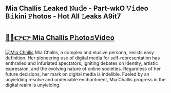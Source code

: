 ## Mia Challis 𝙻eaked 𝙽u𝚍e - Part-wkO 𝚅𝚒deo B𝚒kini 𝙿hotos - Hot All 𝙻eaks A9it7

# <h2><a href="http://ld6rvu.urlbe.top/?page=Mia+Challis">🔗🔗👉👉 Mia Challis P𝚑oto𝚜Vid𝚎o</a></h2>

[![Mia Challis](https://i.imgur.com/eBuTRDB.gif)](http://ld6rvu.urlbe.top/?page=Mia+Challis)
Mia Challis, a complex and elusive persona, resists easy definition. Her pioneering use of digital media for self-representation has enthralled and infuriated spectators, igniting debates on identity, artistic expression, and the evolving nature of online societies. Regardless of her future decisions, her mark on digital media is indelible. Fueled by an unyielding resolve and undeniable enchantment, Mia Challis progress in the digital realm is unyielding.
